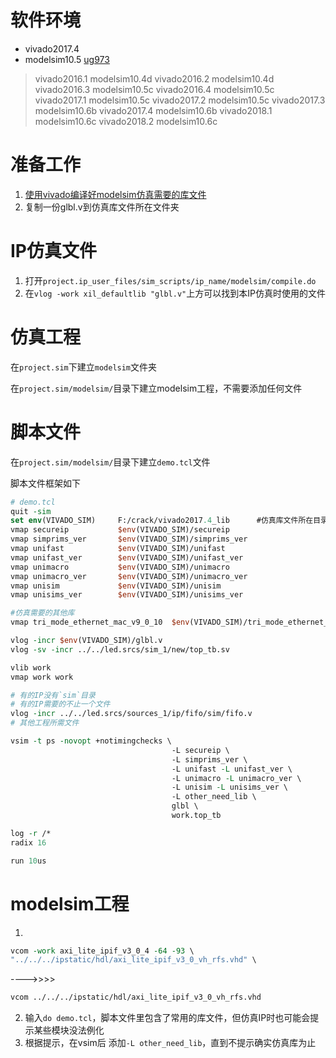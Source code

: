 # 软件环境
* vivado2017.4
* modelsim10.5
[ug973](https://www.xilinx.com/support/documentation/sw_manuals/xilinx2017_1/ug973-vivado-release-notes-install-license.pdf)
> vivado2016.1 modelsim10.4d
> vivado2016.2 modelsim10.4d
> vivado2016.3 modelsim10.5c
> vivado2016.4 modelsim10.5c
> vivado2017.1 modelsim10.5c
> vivado2017.2 modelsim10.5c
> vivado2017.3 modelsim10.6b
> vivado2017.4 modelsim10.6b
> vivado2018.1 modelsim10.6c
> vivado2018.2 modelsim10.6c

# 准备工作
1. [使用vivado编译好modelsim仿真需要的库文件](http://blog.163.com/hardware_engineer/blog/static/25836606620168141519404?ignoreua)
2. 复制一份glbl.v到仿真库文件所在文件夹

# IP仿真文件
1. 打开`project.ip_user_files/sim_scripts/ip_name/modelsim/compile.do`
2. 在`vlog -work xil_defaultlib "glbl.v"`上方可以找到本IP仿真时使用的文件

# 仿真工程
在`project.sim`下建立`modelsim`文件夹

在`project.sim/modelsim/`目录下建立modelsim工程，不需要添加任何文件

# 脚本文件
在`project.sim/modelsim/`目录下建立`demo.tcl`文件

脚本文件框架如下
```tcl
# demo.tcl
quit -sim
set env(VIVADO_SIM)     F:/crack/vivado2017.4_lib      #仿真库文件所在目录
vmap secureip           $env(VIVADO_SIM)/secureip
vmap simprims_ver       $env(VIVADO_SIM)/simprims_ver
vmap unifast            $env(VIVADO_SIM)/unifast
vmap unifast_ver        $env(VIVADO_SIM)/unifast_ver
vmap unimacro           $env(VIVADO_SIM)/unimacro
vmap unimacro_ver       $env(VIVADO_SIM)/unimacro_ver
vmap unisim             $env(VIVADO_SIM)/unisim
vmap unisims_ver        $env(VIVADO_SIM)/unisims_ver

#仿真需要的其他库
vmap tri_mode_ethernet_mac_v9_0_10  $env(VIVADO_SIM)/tri_mode_ethernet_mac_v9_0_10

vlog -incr $env(VIVADO_SIM)/glbl.v
vlog -sv -incr ../../led.srcs/sim_1/new/top_tb.sv

vlib work
vmap work work

# 有的IP没有`sim`目录
# 有的IP需要的不止一个文件
vlog -incr ../../led.srcs/sources_1/ip/fifo/sim/fifo.v 
# 其他工程所需文件

vsim -t ps -novopt +notimingchecks \
                                    -L secureip \
                                    -L simprims_ver \
                                    -L unifast -L unifast_ver \
                                    -L unimacro -L unimacro_ver \
                                    -L unisim -L unisims_ver \
                                    -L other_need_lib \
                                    glbl \
                                    work.top_tb

log -r /*
radix 16

run 10us
```

# modelsim工程
1. 
```tcl
vcom -work axi_lite_ipif_v3_0_4 -64 -93 \
"../../../ipstatic/hdl/axi_lite_ipif_v3_0_vh_rfs.vhd" \
```
---->>>>
```tcl
vcom ../../../ipstatic/hdl/axi_lite_ipif_v3_0_vh_rfs.vhd
```


2. 输入`do demo.tcl`，脚本文件里包含了常用的库文件，但仿真IP时也可能会提示某些模块没法例化
3. 根据提示，在vsim后 添加`-L other_need_lib`，直到不提示确实仿真库为止